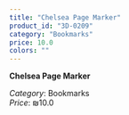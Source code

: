 ```yaml
---
title: "Chelsea Page Marker"
product_id: "3D-0209"
category: "Bookmarks"
price: 10.0
colors: ""
---
```


**Chelsea Page Marker**

*Category*: Bookmarks  
*Price*: ₪10.0

